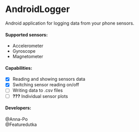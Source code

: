# AndroidLogger

Android application for logging data from your phone sensors.
#### Supported sensors:
  * Accelerometer
  * Gyroscope
  * Magnetometer
#### Capabilities: 
- [x]  Reading and showing sensors data
- [x]  Switching sensor reading on/off
- [ ]  Writing data to .csv files
- [ ]  **???** Individual sensor plots

#### Developers:
@Anna-Po<br /> @Featuredutka
